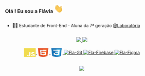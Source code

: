 ### Olá ! Eu sou a Flávia <img src="https://raw.githubusercontent.com/ABSphreak/ABSphreak/master/gifs/Hi.gif" width="30px">
##
- 👩‍💻 Estudante de Front-End - Aluna da 7ª geração [@Laboratória](https://www.laboratoria.la/br)

##
<div align="center">
  <a href="https://github.com/flavia-dantas">
  <img height="180em" src="https://github-readme-stats.vercel.app/api?username=flavia-dantas&show_icons=true&theme=dracula&include_all_commits=true&count_private=true"/>
  <img height="180em" src="https://github-readme-stats.vercel.app/api/top-langs/?username=flavia-dantas&layout=compact&langs_count=7&theme=dracula"/>
</div>
<div style="display: inline_block" align="center"><br>
  <img align="center" alt="Fla-Js" height="30" width="40" src="https://raw.githubusercontent.com/devicons/devicon/master/icons/javascript/javascript-plain.svg">
  <img align="center" alt="Fla-HTML" height="30" width="40" src="https://raw.githubusercontent.com/devicons/devicon/master/icons/html5/html5-original.svg">
  <img align="center" alt="Fla-CSS" height="30" width="40" src="https://raw.githubusercontent.com/devicons/devicon/master/icons/css3/css3-original.svg">
  <img align="center" alt="Fla-Git" height="30" width="40" src="https://cdn.jsdelivr.net/gh/devicons/devicon/icons/git/git-original.svg" />    
  <img align="center" alt="Fla-Firebase" height="30" width="40" src="https://cdn.jsdelivr.net/gh/devicons/devicon/icons/firebase/firebase-plain.svg" />
  <img align="center" alt="Fla-Figma" height="30" width="40" src="https://cdn.jsdelivr.net/gh/devicons/devicon/icons/figma/figma-original.svg" />

          
</div>
  
##

<div align="center"> 
  <a href="https://www.linkedin.com/in/flavia-dantas" target="_blank"><img src="https://img.shields.io/badge/-LinkedIn-%230077B5?style=for-the-badge&logo=linkedin&logoColor=white" target="_blank"></a> 
</div>
